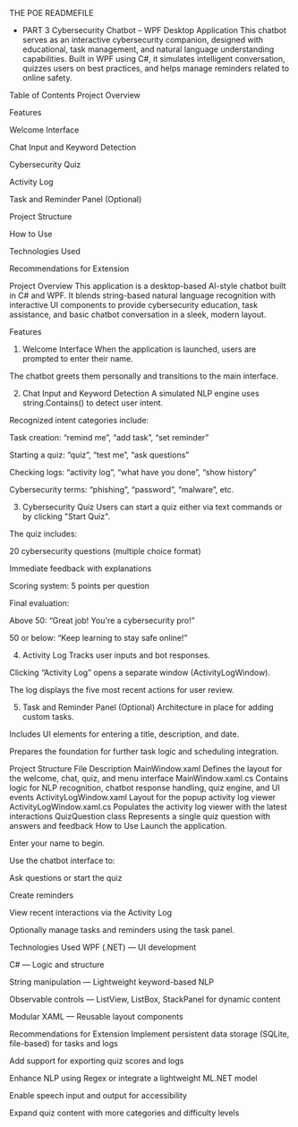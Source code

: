 THE POE READMEFILE

- PART 3
Cybersecurity Chatbot – WPF Desktop Application
This chatbot serves as an interactive cybersecurity companion, designed with educational, task management, and natural language understanding capabilities. Built in WPF using C#, it simulates intelligent conversation, quizzes users on best practices, and helps manage reminders related to online safety.

Table of Contents
Project Overview

Features

Welcome Interface

Chat Input and Keyword Detection

Cybersecurity Quiz

Activity Log

Task and Reminder Panel (Optional)

Project Structure

How to Use

Technologies Used

Recommendations for Extension

Project Overview
This application is a desktop-based AI-style chatbot built in C# and WPF. It blends string-based natural language recognition with interactive UI components to provide cybersecurity education, task assistance, and basic chatbot conversation in a sleek, modern layout.

Features
1. Welcome Interface
When the application is launched, users are prompted to enter their name.

The chatbot greets them personally and transitions to the main interface.

2. Chat Input and Keyword Detection
A simulated NLP engine uses string.Contains() to detect user intent.

Recognized intent categories include:

Task creation: “remind me”, “add task”, “set reminder”

Starting a quiz: “quiz”, “test me”, “ask questions”

Checking logs: “activity log”, “what have you done”, “show history”

Cybersecurity terms: “phishing”, “password”, “malware”, etc.

3. Cybersecurity Quiz
Users can start a quiz either via text commands or by clicking "Start Quiz".

The quiz includes:

20 cybersecurity questions (multiple choice format)

Immediate feedback with explanations

Scoring system: 5 points per question

Final evaluation:

Above 50: “Great job! You're a cybersecurity pro!”

50 or below: “Keep learning to stay safe online!”

4. Activity Log
Tracks user inputs and bot responses.

Clicking “Activity Log” opens a separate window (ActivityLogWindow).

The log displays the five most recent actions for user review.

5. Task and Reminder Panel (Optional)
Architecture in place for adding custom tasks.

Includes UI elements for entering a title, description, and date.

Prepares the foundation for further task logic and scheduling integration.

Project Structure
File	Description
MainWindow.xaml	Defines the layout for the welcome, chat, quiz, and menu interface
MainWindow.xaml.cs	Contains logic for NLP recognition, chatbot response handling, quiz engine, and UI events
ActivityLogWindow.xaml	Layout for the popup activity log viewer
ActivityLogWindow.xaml.cs	Populates the activity log viewer with the latest interactions
QuizQuestion class	Represents a single quiz question with answers and feedback
How to Use
Launch the application.

Enter your name to begin.

Use the chatbot interface to:

Ask questions or start the quiz

Create reminders

View recent interactions via the Activity Log

Optionally manage tasks and reminders using the task panel.

Technologies Used
WPF (.NET) — UI development

C# — Logic and structure

String manipulation — Lightweight keyword-based NLP

Observable controls — ListView, ListBox, StackPanel for dynamic content

Modular XAML — Reusable layout components

Recommendations for Extension
Implement persistent data storage (SQLite, file-based) for tasks and logs

Add support for exporting quiz scores and logs

Enhance NLP using Regex or integrate a lightweight ML.NET model

Enable speech input and output for accessibility

Expand quiz content with more categories and difficulty levels
